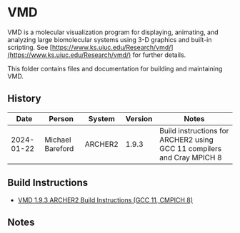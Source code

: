 VMD
===

VMD is a molecular visualization program for displaying, animating, and analyzing large biomolecular systems using 3-D graphics and built-in scripting. 
See [https://www.ks.uiuc.edu/Research/vmd/](https://www.ks.uiuc.edu/Research/vmd/) for further details.

This folder contains files and documentation for building and maintaining VMD.

History
-------

Date | Person | System | Version | Notes
---- | -------|--------|---------|------
2024-01-22 | Michael Bareford | ARCHER2 | 1.9.3 | Build instructions for ARCHER2 using GCC 11 compilers and Cray MPICH 8

Build Instructions
------------------

* [VMD 1.9.3 ARCHER2 Build Instructions (GCC 11, CMPICH 8)](build_vmd_1.9.3_archer2_gcc11.md)

Notes
-----

